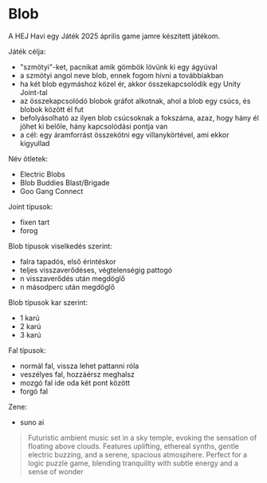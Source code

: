 # Blob

A HEJ Havi egy Játék 2025 április game jamre készített játékom.

Játék célja:

- "szmötyi"-ket, pacnikat amik gömbök lövünk ki egy ágyúval
- a szmötyi angol neve blob, ennek fogom hívni a továbbiakban
- ha két blob egymáshoz közel ér, akkor összekapcsolódik egy Unity Joint-tal
- az összekapcsolódó blobok gráfot alkotnak, ahol a blob egy csúcs, és blobok között él fut
- befolyásolható az ilyen blob csúcsoknak a fokszáma, azaz, hogy hány él jöhet ki belőle, hány kapcsolódási pontja van
- a cél: egy áramforrást összekötni egy villanykörtével, ami ekkor kigyullad

Név ötletek:

- Electric Blobs
- Blob Buddies Blast/Brigade
- Goo Gang Connect

Joint típusok:

- fixen tart
- forog

Blob típusok viselkedés szerint:

- falra tapadós, első érintéskor
- teljes visszaverődéses, végtelenségig pattogó
- n visszaverődés után megdöglő
- n másodperc után megdöglő

Blob típusok kar szerint:

- 1 karú
- 2 karú
- 3 karú

Fal típusok:

- normál fal, vissza lehet pattanni róla
- veszélyes fal, hozzáérsz meghalsz
- mozgó fal ide oda két pont között
- forgó fal

Zene:

- suno ai

> Futuristic ambient music set in a sky temple, evoking the sensation of floating above clouds. Features uplifting, ethereal synths, gentle electric buzzing, and a serene, spacious atmosphere. Perfect for a logic puzzle game, blending tranquility with subtle energy and a sense of wonder
